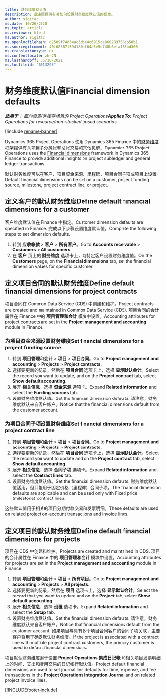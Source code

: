 ```yaml
---
title: 财务维度默认值
description: 此主题提供有关如何设置财务维度默认值的信息。
author: sigitac
ms.date: 10/26/2020
ms.topic: article
ms.reviewer: kfend
ms.author: sigitac
ms.openlocfilehash: d2509f74d34ac3dce4c6915ca860283750eb50b1
ms.sourcegitcommit: 40f68387f594180af64a5e5c748b6efa188bd300
ms.translationtype: HT
ms.contentlocale: zh-CN
ms.lasthandoff: 05/10/2021
ms.locfileid: "6013295"
---
```

# <a name="financial-dimension-defaults"></a><span data-ttu-id="3ede8-103">财务维度默认值</span><span class="sxs-lookup"><span data-stu-id="3ede8-103">Financial dimension defaults</span></span>

<span data-ttu-id="3ede8-104">_**适用于：** 面向资源/非库存场景的 Project Operations_</span><span class="sxs-lookup"><span data-stu-id="3ede8-104">_**Applies To:** Project Operations for resource/non-stocked based scenarios_</span></span>

[!include [rename-banner](~/includes/cc-data-platform-banner.md)]

<span data-ttu-id="3ede8-105">Dynamics 365 Project Operations 使用 Dynamics 365 Finance 中的[财务维度](/dynamics365/finance/general-ledger/financial-dimensions)框架提供有关项目子分类帐和总帐交易的其他见解。</span><span class="sxs-lookup"><span data-stu-id="3ede8-105">Dynamics 365 Project Operations uses the [Financial dimensions](/dynamics365/finance/general-ledger/financial-dimensions) framework in Dynamics 365 Finance to provide additional insights on project subledger and general ledger transactions.</span></span>

<span data-ttu-id="3ede8-106">默认财务维度可以在客户、项目资金来源、里程碑、项目合同子项或项目上设置。</span><span class="sxs-lookup"><span data-stu-id="3ede8-106">Default financial dimensions can be set on a customer, project funding source, milestone, project contract line, or project.</span></span>

## <a name="define-default-financial-dimensions-for-a-customer"></a><span data-ttu-id="3ede8-107">定义客户的默认财务维度</span><span class="sxs-lookup"><span data-stu-id="3ede8-107">Define default financial dimensions for a customer</span></span>

<span data-ttu-id="3ede8-108">客户维度默认值在 Finance 中指定。</span><span class="sxs-lookup"><span data-stu-id="3ede8-108">Customer dimension defaults are specified in Finance.</span></span> <span data-ttu-id="3ede8-109">完成以下步骤设置维度默认值。</span><span class="sxs-lookup"><span data-stu-id="3ede8-109">Complete the following steps to set dimension defaults.</span></span>

1. <span data-ttu-id="3ede8-110">转到 **应收帐款** > **客户** > **所有客户**。</span><span class="sxs-lookup"><span data-stu-id="3ede8-110">Go to **Accounts receivable** > **Customers** > **All customers**.</span></span>
2. <span data-ttu-id="3ede8-111">在 **客户** 页上的 **财务维度** 选项卡上，为特定客户设置财务维度值。</span><span class="sxs-lookup"><span data-stu-id="3ede8-111">On the **Customers** page, on the **Financial dimensions** tab, set the financial dimension values for specific customer.</span></span>

## <a name="define-default-financial-dimensions-for-project-contracts"></a><span data-ttu-id="3ede8-112">定义项目合同的默认财务维度</span><span class="sxs-lookup"><span data-stu-id="3ede8-112">Define default financial dimensions for project contracts</span></span>

<span data-ttu-id="3ede8-113">项目合同在 Common Data Service (CDS) 中创建和维护。</span><span class="sxs-lookup"><span data-stu-id="3ede8-113">Project contracts are created and maintained in Common Data Service (CDS).</span></span> <span data-ttu-id="3ede8-114">项目合同的会计属性在 Finance 中的 **项目管理和会计** 模块中设置。</span><span class="sxs-lookup"><span data-stu-id="3ede8-114">Accounting attributes for project contracts are set in the **Project management and accounting** module in Finance.</span></span>

### <a name="set-financial-dimensions-for-a-project-funding-source"></a><span data-ttu-id="3ede8-115">为项目资金来源设置财务维度</span><span class="sxs-lookup"><span data-stu-id="3ede8-115">Set financial dimensions for a project funding source</span></span>

1. <span data-ttu-id="3ede8-116">转到 **项目管理和会计** > **项目** > **项目合同**。</span><span class="sxs-lookup"><span data-stu-id="3ede8-116">Go to **Project management and accounting** > **Projects** > **Project contracts**.</span></span>
2. <span data-ttu-id="3ede8-117">选择要更新的记录，然后在 **项目合同** 选项卡上，选择 **显示默认会计**。</span><span class="sxs-lookup"><span data-stu-id="3ede8-117">Select the record you want to update, and on the **Project contract** tab, select **Show default accounting**.</span></span>
3. <span data-ttu-id="3ede8-118">展开 **相关信息**，选择 **资金来源** 选项卡。</span><span class="sxs-lookup"><span data-stu-id="3ede8-118">Expand **Related information** and select the **Funding sources** tab.</span></span>
4. <span data-ttu-id="3ede8-119">设置财务维度默认值。</span><span class="sxs-lookup"><span data-stu-id="3ede8-119">Set the financial dimension defaults.</span></span> <span data-ttu-id="3ede8-120">请注意，财务维度默认来自客户帐户。</span><span class="sxs-lookup"><span data-stu-id="3ede8-120">Notice that the financial dimensions default from the customer account.</span></span>

### <a name="set-financial-dimensions-for-a-project-contract-line"></a><span data-ttu-id="3ede8-121">为项目合同子项设置财务维度</span><span class="sxs-lookup"><span data-stu-id="3ede8-121">Set financial dimensions for a project contract line</span></span>

1. <span data-ttu-id="3ede8-122">转到 **项目管理和会计** > **项目** > **项目合同**。</span><span class="sxs-lookup"><span data-stu-id="3ede8-122">Go to **Project management and accounting** > **Projects** > **Project contracts**.</span></span>
2. <span data-ttu-id="3ede8-123">选择要更新的记录，然后在 **项目合同** 选项卡上，选择 **显示默认会计**。</span><span class="sxs-lookup"><span data-stu-id="3ede8-123">Select the record you want to update and on the **Project contract** tab, select **Show default accounting**.</span></span>
3. <span data-ttu-id="3ede8-124">展开 **相关信息**，选择 **合同子项** 选项卡。</span><span class="sxs-lookup"><span data-stu-id="3ede8-124">Expand **Related information** and select the **Contract lines** tab.</span></span>
4. <span data-ttu-id="3ede8-125">设置财务维度默认值。</span><span class="sxs-lookup"><span data-stu-id="3ede8-125">Set the financial dimension defaults.</span></span> <span data-ttu-id="3ede8-126">财务维度默认值适用，但只能用于固定价格（里程碑）合同子项。</span><span class="sxs-lookup"><span data-stu-id="3ede8-126">The financial dimension defaults are applicable and can be used only with Fixed price (milestone) contract lines.</span></span>

<span data-ttu-id="3ede8-127">这些默认值用于相关的项目分期付款交易和发票明细。</span><span class="sxs-lookup"><span data-stu-id="3ede8-127">These defaults are used on related project on-account transactions and invoice lines.</span></span>

## <a name="define-default-financial-dimensions-for-projects"></a><span data-ttu-id="3ede8-128">定义项目的默认财务维度</span><span class="sxs-lookup"><span data-stu-id="3ede8-128">Define default financial dimensions for projects</span></span>

<span data-ttu-id="3ede8-129">项目在 CDS 中创建和维护。</span><span class="sxs-lookup"><span data-stu-id="3ede8-129">Projects are created and maintained in CDS.</span></span> <span data-ttu-id="3ede8-130">项目的会计属性在 Finance 中的 **项目管理和会计** 模块中设置。</span><span class="sxs-lookup"><span data-stu-id="3ede8-130">Accounting attributes for projects are set in the **Project management and accounting** module in Finance.</span></span>

1. <span data-ttu-id="3ede8-131">转到 **项目管理和会计** > **项目** > **所有项目**。</span><span class="sxs-lookup"><span data-stu-id="3ede8-131">Go to **Project management and accounting** > **Projects** > **All projects**.</span></span>
2. <span data-ttu-id="3ede8-132">选择要更新的记录，然后在 **项目** 选项卡上，选择 **显示默认会计**。</span><span class="sxs-lookup"><span data-stu-id="3ede8-132">Select the record that you want to update and on the **Project** tab, select **Show default accounting**.</span></span>
3. <span data-ttu-id="3ede8-133">展开 **相关信息**，选择 **设置** 选项卡。</span><span class="sxs-lookup"><span data-stu-id="3ede8-133">Expand **Related information** and select the **Setup** tab.</span></span>
4. <span data-ttu-id="3ede8-134">设置财务维度默认值。</span><span class="sxs-lookup"><span data-stu-id="3ede8-134">Set the financial dimension defaults.</span></span> <span data-ttu-id="3ede8-135">请注意，财务维度默认来自客户帐户。</span><span class="sxs-lookup"><span data-stu-id="3ede8-135">Notice that financial dimensions default from the customer account.</span></span> <span data-ttu-id="3ede8-136">如果项目与具有多个项目合同客户的合同子项关联，主要客户将用于确定默认财务维度。</span><span class="sxs-lookup"><span data-stu-id="3ede8-136">If the project is associated with a contract line with multiple project contract customers, the primary customer is used to default financial dimensions.</span></span>

<span data-ttu-id="3ede8-137">项目默认财务维度用于设置 **Project Operations 集成日记帐** 和相关项目发票明细上的时间、支出和费用交易的日记帐行默认值。</span><span class="sxs-lookup"><span data-stu-id="3ede8-137">Project default financial dimensions are used to set journal line defaults for time, expense, and fee transactions in the **Project Operations Integration Journal** and on related project invoice lines.</span></span>


[!INCLUDE[footer-include](../includes/footer-banner.md)]